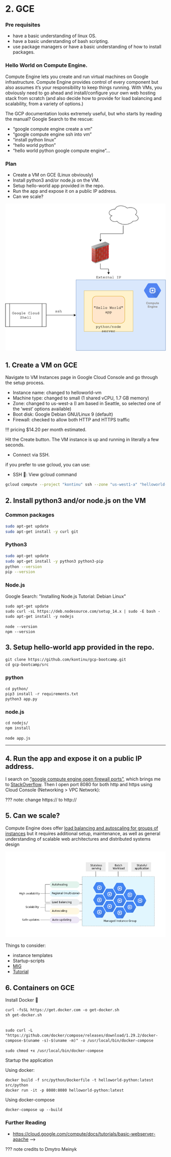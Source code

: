 
# 2. GCE

### Pre requisites

- have a basic understanding of linux OS.
- have a basic understanding of bash scripting.
- use package managers or have a basic understanding of how to install packages.

### Hello World on Compute Engine.


Compute Engine lets you create and run virtual machines on Google infrastructure. Compute Engine provides control of every component but also assumes it’s your responsibility to keep things running. With VMs, you obviously need to go ahead and install/configure your own web hosting stack from scratch (and also decide how to provide for load balancing and scalability, from a variety of options.)

The GCP documentation looks extremely useful, but who starts by reading the manual? Google Search to the rescue:

- “google compute engine create a vm”
- “google compute engine ssh into vm”
- “install python linux”
- “hello world python”
- “hello world python google compute engine”…

### Plan

- Create a VM on GCE (Linux obviously)
- Install python3 and/or node.js on the VM.
- Setup hello-world app provided in the repo.
- Run the app and expose it on a public IP address.
- Can we scale?

![app GCE](static/img/app-gce.png)

## 1. Create a VM on GCE

Navigate to VM Instances page in Google Cloud Console and go through the setup process.

- Instance name: changed to helloworld-vm
- Machine type: changed to small (1 shared vCPU, 1.7 GB memory)
- Zone: changed to us-west-a (I am based in Seattle, so selected one of the ‘west’ options available)
- Boot disk: Google Debian GNU/Linux 9 (default)
- Firewall: checked to allow both HTTP and HTTPS traffic

!!! pricing
    $14.20 per month estimated.

Hit the Create button. The VM instance is up and running in literally a few seconds.

- Connect via SSH.

if you prefer to use gcloud, you can use:

- SSH 🔽: View gcloud command

```bash
gcloud compute --project "kontinu" ssh --zone "us-west1-a" "helloworld-vm"
```


## 2. Install python3 and/or node.js on the VM

### Common packages

```bash
sudo apt-get update
sudo apt-get install -y curl git
```

### Python3

```bash
sudo apt-get update
sudo apt-get install -y python3 python3-pip
python --version
pip --version
```



### Node.js
Google Search: "Installing Node.js Tutorial: Debian Linux"

```
sudo apt-get update
sudo curl -sL https://deb.nodesource.com/setup_14.x | sudo -E bash -
sudo apt-get install -y nodejs

node --version
npm --version
```

## 3. Setup hello-world app provided in the repo.

```
git clone https://github.com/kontinu/gcp-bootcamp.git
cd gcp-bootcamp/src
```

### python

```
cd python/
pip3 install -r requirements.txt
python3 app.py
```

### node.js

```
cd nodejs/
npm install

node app.js
```

---


## 4. Run the app and expose it on a public IP address.

I search on [“google compute engine open firewall ports”](https://www.google.com/search?q=google+compute+engine+open+firewall+ports), which brings me to [StackOverflow](https://stackoverflow.com/questions/21065922/how-to-open-a-specific-port-such-as-9090-in-google-compute-engine). Then I open port 8080 for both http and https using Cloud Console (Networking > VPC Network):


???
    note: change https:// to http://


## 5. Can we scale?

Compute Engine does offer [load balancing and autoscaling for groups of instances](https://cloud.google.com/compute/docs/load-balancing-and-autoscaling) but it requires additional setup, maintenance, as well as general understanding of scalable web architectures and distributed systems design

![MIG](static/img/mig-overview.png)


Things to consider:
- instance templates
- Startup-scripts
- [MIG](https://cloud.google.com/compute/docs/instance-groups)
- [Tutorial](https://cloud.google.com/compute/docs/tutorials/high-availability-load-balancing)

## 6. Containers on GCE

Install Docker 🐳

```
curl -fsSL https://get.docker.com -o get-docker.sh
sh get-docker.sh


sudo curl -L "https://github.com/docker/compose/releases/download/1.29.2/docker-compose-$(uname -s)-$(uname -m)" -o /usr/local/bin/docker-compose

sudo chmod +x /usr/local/bin/docker-compose

```

Startup the application

Using docker:
```
docker build -f src/python/Dockerfile -t helloworld-python:latest src/python
docker run -it -p 8080:8080 helloworld-python:latest
```

Using docker-compose
```
docker-compose up --build
```


### Further Reading

- https://cloud.google.com/compute/docs/tutorials/basic-webserver-apache -->







??? note
    credits to Dmytro Meinyk
